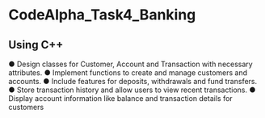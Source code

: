 # CodeAlpha_Task4_Banking
## Using C++


● Design classes for Customer, Account and Transaction with necessary attributes.
● Implement functions to create and manage customers and accounts.
● Include features for deposits, withdrawals and fund transfers.
● Store transaction history and allow users to view recent transactions.
● Display account information like balance and transaction details for customers
